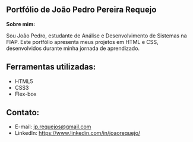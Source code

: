 ## Portfólio de João Pedro Pereira Requejo

**Sobre mim:**

Sou João Pedro, estudante de Análise e Desenvolvimento de Sistemas na FIAP. Este portfólio apresenta meus projetos em HTML e CSS, desenvolvidos durante minha jornada de aprendizado. 

## Ferramentas utilizadas:
* HTML5
* CSS3
* Flex-box

## Contato:
* E-mail: jp.requejos@gmail.com
* LinkedIn: https://www.linkedin.com/in/joaorequejo/
